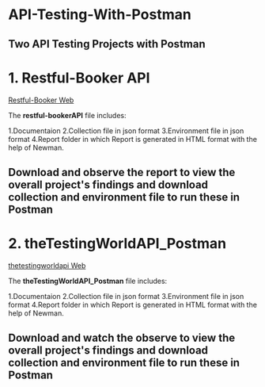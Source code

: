 # API-Testing-With-Postman

## Two API Testing Projects with Postman

# 1. Restful-Booker API

[Restful-Booker Web](https://restful-booker.herokuapp.com/)

The **restful-bookerAPI** file includes:

1.Documentaion
2.Collection file in json format
3.Environment file in json format
4.Report folder in which Report is generated in HTML format with the help of Newman.

## Download and observe the report to view the overall project's findings and download collection and environment file to run these in Postman


# 2. theTestingWorldAPI_Postman

[thetestingworldapi Web](https://thetestingworldapi.com/)

The **theTestingWorldAPI_Postman** file includes:

1.Documentaion
2.Collection file in json format
3.Environment file in json format
4.Report folder in which Report is generated in HTML format with the help of Newman.

## Download and watch the observe to view the overall project's findings and download collection and environment file to run these in Postman



